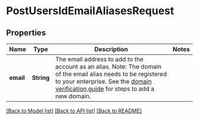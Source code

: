 # PostUsersIdEmailAliasesRequest

## Properties

Name | Type | Description | Notes
------------ | ------------- | ------------- | -------------
**email** | **String** | The email address to add to the account as an alias.  Note: The domain of the email alias needs to be registered  to your enterprise. See the [domain verification guide](   https://support.box.com/hc/en-us/articles/4408619650579-Domain-Verification   ) for steps to add a new domain. | 

[[Back to Model list]](../README.md#documentation-for-models) [[Back to API list]](../README.md#documentation-for-api-endpoints) [[Back to README]](../README.md)


